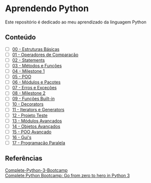 # Aprendendo Python
Este repositório é dedicado ao meu aprendizado da linguagem Python

## Conteúdo
- [ ] [00 - Estruturas Básicas](conteudo/00-estruturas-basicas.ipynb)  
- [ ] [01 - Operadores de Comparação](01-conteudo/operadores-comparacao.ipynb)  
- [ ] [02 - Statements](conteudo/02-statements.ipynb)  
- [ ] [03 - Métodos e Funções](conteudo/03-metodos-funcoes.ipynb)  
- [ ] [04 - Milestone 1](conteudo/04-milestone1.ipynb)  
- [ ] [05 - POO](conteudo/05-poo.ipynb)  
- [ ] [06 - Módulos e Pacotes](conteudo/06-modolus-pacotes.ipynb)  
- [ ] [07 - Erros e Exceções](conteudo/07-erros-execoes.ipynb)  
- [ ] [08 - Milestone 2](conteudo/08-milestone2.ipynb)  
- [ ] [09 - Funções Built-in](conteudo/09-funcoes-builtin.ipynb)  
- [ ] [10 - Decorators](conteudo/10-decorators.ipynb)  
- [ ] [11 - Iterators e Generators](conteudo/11-iterators-generators.ipynb)  
- [ ] [12 - Projeto Teste](conteudo/12-projeto-teste.ipynb)  
- [ ] [13 - Módulos Avançados](conteudo/13-modulos-avancados.ipynb)  
- [ ] [14 - Objetos Avançados](conteudo/14-objetos-avancado.ipynb)  
- [ ] [15 - POO Avançado](conteudo/15-poo-avancado.ipynb)  
- [ ] [16 - Gui's](conteudo/16-gui.ipynb)  
- [ ] [17 - Programação Paralela](conteudo/17-programacao-paralela.ipynb)  

## Referências
[Complete-Python-3-Bootcamp](https://github.com/Pierian-Data/Complete-Python-3-Bootcamp)  
[Complete Python Bootcamp: Go from zero to hero in Python 3](https://www.udemy.com/complete-python-bootcamp/)  

